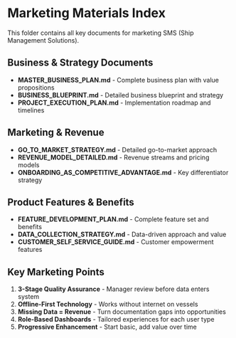 # Marketing Materials Index

This folder contains all key documents for marketing SMS (Ship Management Solutions).

## Business & Strategy Documents
- **MASTER_BUSINESS_PLAN.md** - Complete business plan with value propositions
- **BUSINESS_BLUEPRINT.md** - Detailed business blueprint and strategy
- **PROJECT_EXECUTION_PLAN.md** - Implementation roadmap and timelines

## Marketing & Revenue
- **GO_TO_MARKET_STRATEGY.md** - Detailed go-to-market approach
- **REVENUE_MODEL_DETAILED.md** - Revenue streams and pricing models
- **ONBOARDING_AS_COMPETITIVE_ADVANTAGE.md** - Key differentiator strategy

## Product Features & Benefits
- **FEATURE_DEVELOPMENT_PLAN.md** - Complete feature set and benefits
- **DATA_COLLECTION_STRATEGY.md** - Data-driven approach and value
- **CUSTOMER_SELF_SERVICE_GUIDE.md** - Customer empowerment features

## Key Marketing Points
1. **3-Stage Quality Assurance** - Manager review before data enters system
2. **Offline-First Technology** - Works without internet on vessels
3. **Missing Data = Revenue** - Turn documentation gaps into opportunities
4. **Role-Based Dashboards** - Tailored experiences for each user type
5. **Progressive Enhancement** - Start basic, add value over time
